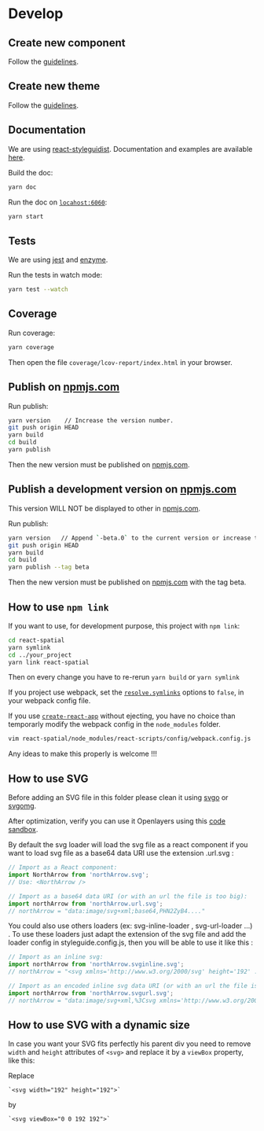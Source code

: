 # Develop

## Create new component

Follow the [guidelines](https://github.com/geops/react-spatial/tree/master/src/components).

## Create new theme

Follow the [guidelines](https://github.com/geops/react-spatial/tree/master/src/themes).

## Documentation

We are using [react-styleguidist](https://react-styleguidist.js.org/).
Documentation and examples are available [here](https://react-spatial.geops.de/).

Build the doc:

```bash
yarn doc
```

Run the doc on [`locahost:6060`](http://locahost:6060/):

```bash
yarn start
```

## Tests

We are using [jest]([https://react-styleguidist.js.org/](https://jestjs.io/docs/en/getting-started.html)) and [enzyme]([https://github.com/airbnb/enzyme](https://airbnb.io/enzyme/)).

Run the tests in watch mode:

```bash
yarn test --watch
```

## Coverage

Run coverage:

```bash
yarn coverage
```

Then open the file `coverage/lcov-report/index.html` in your browser.

## Publish on [npmjs.com](https://www.npmjs.com/package/react-spatial)

Run publish:

```bash
yarn version    // Increase the version number.
git push origin HEAD
yarn build
cd build
yarn publish
```

Then the new version must be published on [npmjs.com](https://www.npmjs.com/package/react-spatial).

## Publish a development version on [npmjs.com](https://www.npmjs.com/package/react-spatial)

This version WILL NOT be displayed to other in [npmjs.com](https://www.npmjs.com/package/react-spatial).

Run publish:

```bash
yarn version   // Append `-beta.0` to the current version or increase the beta number.
git push origin HEAD
yarn build
cd build
yarn publish --tag beta
```

Then the new version must be published on [npmjs.com](https://www.npmjs.com/package/react-spatial) with the tag beta.

## How to use `npm link`

If you want to use, for development purpose, this project with `npm link`:

```bash
cd react-spatial
yarn symlink
cd ../your_project
yarn link react-spatial
```

Then on every change you have to re-rerun `yarn build` or `yarn symlink`

If you project use webpack, set the [`resolve.symlinks`](https://webpack.js.org/configuration/resolve/#resolve-symlinks) options to `false`, in your webpack config file.

If you use [`create-react-app`](https://github.com/facebook/create-react-app) without ejecting, you have no choice than temporarly modify the webpack config in the `node_modules` folder.

```bash
vim react-spatial/node_modules/react-scripts/config/webpack.config.js
```

Any ideas to make this properly is welcome !!!

## How to use SVG

Before adding an SVG file in this folder please clean it using [svgo](https://www.npmjs.com/package/svgo) or [svgomg](https://jakearchibald.github.io/svgomg/).

After optimization, verify you can use it Openlayers using this [code sandbox](https://codesandbox.io/s/5w5o4mqwlk).

By default the svg loader will load the svg file as a react component if you want to load svg file as a base64 data URI use the extension .url.svg :

```javascript
// Import as a React component:
import NorthArrow from 'northArrow.svg';
// Use: <NorthArrow />

// Import as a base64 data URI (or with an url the file is too big):
import northArrow from 'northArrow.url.svg';
// northArrow = "data:image/svg+xml;base64,PHN2ZyB4...."
```

You could also use others loaders (ex: svg-inline-loader , svg-url-loader ...) .
To use these loaders just adapt the extension of the svg file and add the loader config in styleguide.config.js, then you will be able to use it like this :

```javascript
// Import as an inline svg:
import northArrow from 'northArrow.svginline.svg';
// northArrow = "<svg xmlns='http://www.w3.org/2000/svg' height='192' ...> ... </svg>"

// Import as an encoded inline svg data URI (or with an url the file is too big):
import northArrow from 'northArrow.svgurl.svg';
// northArrow = "data:image/svg+xml,%3Csvg xmlns='http://www.w3.org/2000/svg' height='192' ...%3E ... %3C/svg%3E"
```

## How to use SVG with a dynamic size

In case you want your SVG fits perfectly his parent div you need to remove `width` and `height` attributes of `<svg>` and replace it by a `viewBox` property, like this:

Replace

    `<svg width="192" height="192">`

by

    `<svg viewBox="0 0 192 192">`